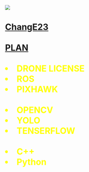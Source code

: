 <!DOCTYPE html>
<html>
<head>
	<img src="https://capsule-render.vercel.app/api?type=wave&color=auto&height=300&section=header&text=ChangE23%20info&fontSize=90" />


<body>
  <h1><a href="https://github.com/ChangE23"> ChangE23 </a><span style="color:red"><span style="color:orange"><span style="color:yellow"><span 
	</h1>
  <div id="grid">
   
	
	
<br>	
<hl><strong><a href="https://github.com/ChangE23">PLAN</a> 
	<br>
<br>
<li>   DRONE LICENSE </li>
<li>   ROS </li>
<li>   PIXHAWK </li>

<br>
<li>  OPENCV </li>
<li>  YOLO </li>
<li>  TENSERFLOW </li>

<br>
<li>  C++</li>
<li>  Python</li>
<br>

<br>
